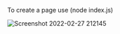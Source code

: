 To create a page use (node index.js)

![Screenshot 2022-02-27 212145](https://user-images.githubusercontent.com/89299940/155924487-51691c68-1e96-4476-ae15-a6e43eeb081e.png)
